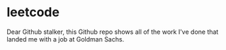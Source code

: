 # leetcode
Dear Github stalker, this Github repo shows all of the work I've done that landed me with a job at Goldman Sachs.
